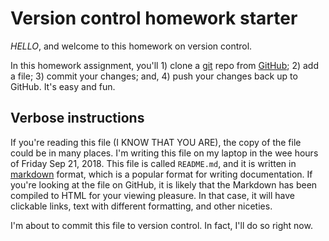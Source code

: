 
# Version control homework starter

*HELLO*, and welcome to this homework on version control. 

In this homework assignment, you'll 1) clone a
[git](https://en.wikipedia.org/wiki/Git) repo from
[GitHub](https://github.com/); 2) add a file; 
3) commit your changes; and, 4) push your changes
back up to GitHub. It's easy and fun.

## Verbose instructions

If you're reading this file (I KNOW THAT YOU ARE), the
copy of the file could be in many places. I'm writing
this file on my laptop in the wee hours of Friday Sep 21, 2018.
This file is called `README.md`, and it is written
in [markdown](https://en.wikipedia.org/wiki/Markdown)
format, which is a popular format for writing documentation.
If you're looking at the file on GitHub, it is likely that
the Markdown has been compiled to HTML for your viewing
pleasure. In that case, it will have clickable links,
text with different formatting, and other niceties.

I'm about to commit this file to version control. In fact,
I'll do so right now.
